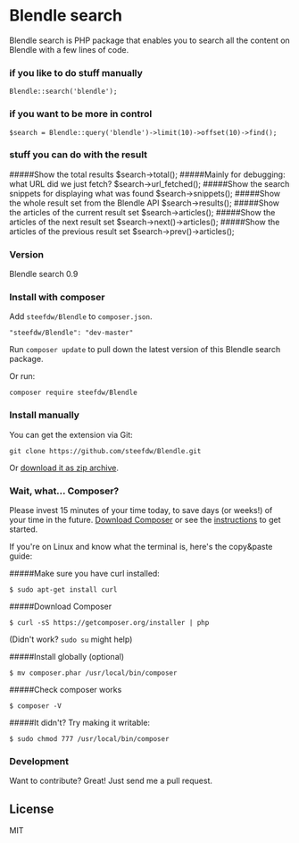# Blendle search

Blendle search is PHP package that enables you to search all the content on Blendle with a few lines of code.

### if you like to do stuff manually

    Blendle::search('blendle');

### if you want to be more in control

    $search = Blendle::query('blendle')->limit(10)->offset(10)->find();

### stuff you can do with the result

#####Show the total results
    $search->total();
#####Mainly for debugging: what URL did we just fetch?
    $search->url_fetched();
#####Show the search snippets for displaying what was found
    $search->snippets();
#####Show the whole result set from the Blendle API
    $search->results();
#####Show the articles of the current result set
    $search->articles();
#####Show the articles of the next result set
    $search->next()->articles();
#####Show the articles of the previous result set
    $search->prev()->articles();

### Version
Blendle search 0.9


### Install with composer
Add `steefdw/Blendle` to `composer.json`.
```
"steefdw/Blendle": "dev-master"
```
Run `composer update` to pull down the latest version of this Blendle search package.

Or run:
```
composer require steefdw/Blendle
```
### Install manually

You can get the extension via Git:

    git clone https://github.com/steefdw/Blendle.git

Or [download it as zip archive](https://github.com/steefdw/Blendle/archive/master.zip).

### Wait, what... Composer? 
Please invest 15 minutes of your time today, to save days (or weeks!) of your time in the future. 
[Download Composer](http://getcomposer.org/download/) or see the [instructions](https://getcomposer.org/doc/00-intro.md) to get started.

If you're on Linux and know what the terminal is, here's the copy&paste guide:

#####Make sure you have curl installed:

    $ sudo apt-get install curl

#####Download Composer

    $ curl -sS https://getcomposer.org/installer | php
(Didn't work? ```sudo su``` might help)

#####Install globally (optional)

    $ mv composer.phar /usr/local/bin/composer

#####Check composer works

    $ composer -V

#####It didn't? Try making it writable:

    $ sudo chmod 777 /usr/local/bin/composer

### Development

Want to contribute? Great! Just send me a pull request.


License
----

MIT
